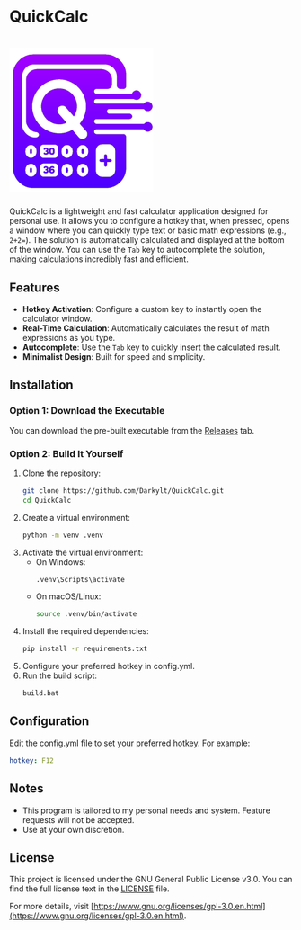 # QuickCalc
# ![Icon](assets/icon.png)

QuickCalc is a lightweight and fast calculator application designed for personal use. It allows you to configure a hotkey that, when pressed, opens a window where you can quickly type text or basic math expressions (e.g., `2+2=`). The solution is automatically calculated and displayed at the bottom of the window. You can use the `Tab` key to autocomplete the solution, making calculations incredibly fast and efficient.

## Features
- **Hotkey Activation**: Configure a custom key to instantly open the calculator window.
- **Real-Time Calculation**: Automatically calculates the result of math expressions as you type.
- **Autocomplete**: Use the `Tab` key to quickly insert the calculated result.
- **Minimalist Design**: Built for speed and simplicity.

## Installation

### Option 1: Download the Executable
You can download the pre-built executable from the [Releases](https://github.com/Darkylt/QuickCalc/releases) tab.

### Option 2: Build It Yourself
1. Clone the repository:
   ```sh
   git clone https://github.com/Darkylt/QuickCalc.git
   cd QuickCalc
   ```
2. Create a virtual environment:
   ```sh
   python -m venv .venv
   ```
3. Activate the virtual environment:
   - On Windows:
     ```sh
     .venv\Scripts\activate
     ```
   - On macOS/Linux:
     ```sh
     source .venv/bin/activate
     ```
4. Install the required dependencies:
   ```sh
   pip install -r requirements.txt
   ```
5. Configure your preferred hotkey in config.yml.
6. Run the build script:
   ```sh
   build.bat
   ```

## Configuration
Edit the config.yml file to set your preferred hotkey. For example:
```yaml
hotkey: F12
```

## Notes
- This program is tailored to my personal needs and system. Feature requests will not be accepted.
- Use at your own discretion.

## License
This project is licensed under the GNU General Public License v3.0. You can find the full license text in the [LICENSE](LICENSE) file.

For more details, visit [https://www.gnu.org/licenses/gpl-3.0.en.html](https://www.gnu.org/licenses/gpl-3.0.en.html).